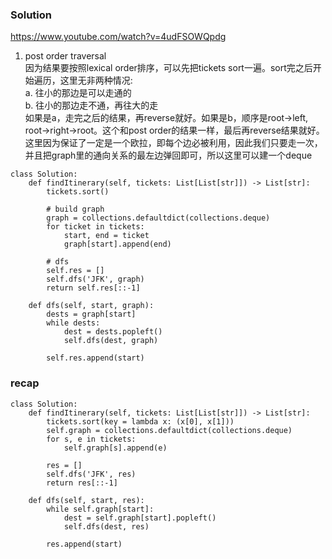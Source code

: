 ### Solution
https://www.youtube.com/watch?v=4udFSOWQpdg <br />
1. post order traversal <br />
因为结果要按照lexical order排序，可以先把tickets sort一遍。sort完之后开始遍历，这里无非两种情况: <br />
a. 往小的那边是可以走通的 <br />
b. 往小的那边走不通，再往大的走 <br />
如果是a，走完之后的结果，再reverse就好。如果是b，顺序是root->left, root->right->root。这个和post order的结果一样，最后再reverse结果就好。 <br />
这里因为保证了一定是一个欧拉，即每个边必被利用，因此我们只要走一次，并且把graph里的通向关系的最左边弹回即可，所以这里可以建一个deque
```
class Solution:
    def findItinerary(self, tickets: List[List[str]]) -> List[str]:
        tickets.sort()
        
        # build graph
        graph = collections.defaultdict(collections.deque)
        for ticket in tickets:
            start, end = ticket
            graph[start].append(end)
            
        # dfs
        self.res = []
        self.dfs('JFK', graph)
        return self.res[::-1]

    def dfs(self, start, graph):
        dests = graph[start]
        while dests:
            dest = dests.popleft()
            self.dfs(dest, graph)
            
        self.res.append(start)
```

### recap
```
class Solution:
    def findItinerary(self, tickets: List[List[str]]) -> List[str]:
        tickets.sort(key = lambda x: (x[0], x[1]))
        self.graph = collections.defaultdict(collections.deque)
        for s, e in tickets:
            self.graph[s].append(e)
        
        res = []
        self.dfs('JFK', res)
        return res[::-1]
    
    def dfs(self, start, res):
        while self.graph[start]:
            dest = self.graph[start].popleft()
            self.dfs(dest, res)
        
        res.append(start)
```